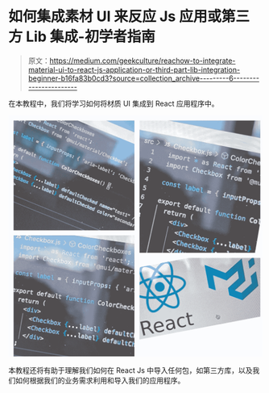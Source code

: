 # 如何集成素材 UI 来反应 Js 应用或第三方 Lib 集成-初学者指南

> 原文：<https://medium.com/geekculture/reachow-to-integrate-material-ui-to-react-js-application-or-third-part-lib-integration-beginner-b16fa83b0cd3?source=collection_archive---------6----------------------->

在本教程中，我们将学习如何将材质 UI 集成到 React 应用程序中。

![](img/9b6161cc1e8ab91262e9da551f5a52f7.png)

本教程还将有助于理解我们如何在 React Js 中导入任何包，如第三方库，以及我们如何根据我们的业务需求利用和导入我们的应用程序。